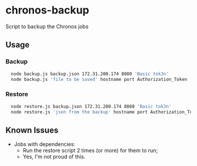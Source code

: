 # chronos-backup
Script to backup the Chronos jobs

## Usage
### Backup
```bash
  node backup.js backup.json 172.31.200.174 8080 'Basic tok3n'
  node backup.js 'file to be saved' hostname port Authorization_Token
```

### Restore
```bash
  node restore.js backup.json 172.31.200.174 8080 'Basic tok3n'
  node restore.js 'json from the backup' hostname port Authorization_Token
```

## Known Issues
- Jobs with dependencies:
  - Run the restore script 2 times (or more) for them to run;
  - Yes, I'm not proud of this.
